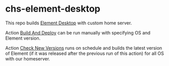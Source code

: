 # chs-element-desktop

This repo builds [Element Desktop](https://github.com/vector-im/element-desktop) with custom home server.

Action [Build And Deploy](./.github/workflows/build_and_deploy.yaml) can be run manually with specifying OS and Element version.

Action [Check New Versions](./.github/workflows/check_date.yaml) runs on schedule and builds the latest version of Element (if it was released after the previous run of this action) for all OS with our homeserver.
